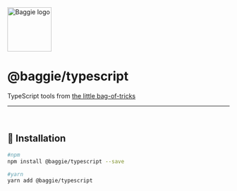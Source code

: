 <img alt="Baggie logo" src="https://github.com/larsmunkholm/baggie/raw/master/graphics/baggie.svg" height="100" />

<h1>@baggie/typescript</h1>

TypeScript tools from [the little bag-of-tricks](https://github.com/larsmunkholm/baggie#readme)
<hr>
<br>

## 🚀 Installation
```bash
#npm
npm install @baggie/typescript --save

#yarn
yarn add @baggie/typescript
```
